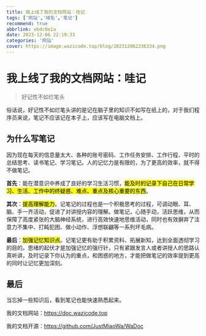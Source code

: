 ```yaml
---
title: 我上线了我的文档网站：哇记
tags: ['网站','域名','笔记']
recommend: true
abbrlink: ebdc0e1a
date: 2023-12-06 22:19:33
categories: '网站'
cover: https://image.wazicode.top/blog/202312062236334.png
---
```


# 我上线了我的文档网站：哇记

> 好记性不如烂笔头

俗话说，好记性不如烂笔头讲的是记在脑子里的知识不如写在纸上的，对于我们程序员来说，笔记不应该记在本子上，应该写在电脑文档上。

## 为什么写笔记

因为现在每天的信息量太大、各种的账号密码、工作任务安排、工作行程、平时的总结思考、读书笔记、学习笔记。人的记忆力是有限的，为了更高的效率，就不得不做笔记。

**首先**：能在潜意识中养成了良好的学习生活习惯，<mark>能及时的记录下自己在日常学习、生活、工作中的终疑惑、难点、重点及核心重要的东西</mark>。

**其次**：<mark>提高理解能力</mark>。记笔记的过程也是一个积极思考的过程，可调动眼、耳、脑、手一齐活动，促进了对讲授内容的理解。做笔记，心随手动，活跃思维，从而保障了高度紧张的大脑神经系统，进行高效快速地思维活动，同时也有效摒弃了注意力不集中、打盹犯困、做小动作、浮想联翩等一系列坏毛病。

**最后**：<mark>加强记忆知识点</mark>。记笔记更有助于积累资料、拓展新知，达到全面透彻学习的目的。思绪的起伏才是加强记忆的强行针，只有紧跟发言人或者讲授人的思路认真听讲，及时记录下你认为的重点，和困惑的地方，才能把做笔记的效率提到更高的同时让记忆更加深刻。

## 最后

当忘掉一些知识后，看到笔记也能快速熟悉起来。

我的文档网站：https://doc.wazicode.top

我的文档开源：https://github.com/JustMiaoWa/WaDoc